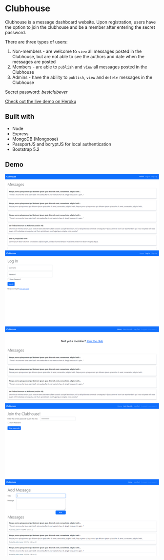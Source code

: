 # Clubhouse

Clubhouse is a message dashboard website. Upon registration, users have the option to join the clubhouse and be a member after entering the secret password.

There are three types of users:

 1. Non-members - are welcome to `view` all messages posted in the Clubhouse, but are not able to see the authors and date when the messages are posted
 2. Members - are able to `publish` and `view` all messages posted in the Clubhouse
 3. Admins - have the ability to `publish`, `view` and `delete` messages in the Clubhouse

Secret password:  *bestclubever*

[Check out the live demo on Heroku](https://clubhouse2022.herokuapp.com/)

## Built with

- Node
- Express
- MongoDB (Mongoose)
- PassportJS and bcryptJS for local authentication
- Bootstrap 5.2

## Demo
![Home page](public/images/Capture1.PNG)
![Log in](public/images/Capture2.PNG)
![Logged in](public/images/Capture3.PNG)
![Join the club](public/images/Capture4.PNG)
![Post a message](public/images/Capture5.PNG)
